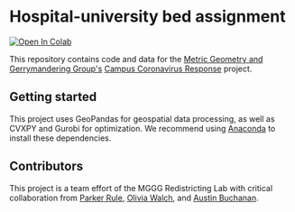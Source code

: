 # Hospital-university bed assignment

[![Open In Colab](https://colab.research.google.com/assets/colab-badge.svg)](https://colab.research.google.com/github/mggg/covid-analysis/blob/master/University-hospital%20bed%20assignment.ipynb)


This repository contains code and data for the [Metric Geometry and Gerrymandering Group's](https://mggg.org/) [Campus Coronavirus Response](https://mggg.org/covid-flows/index.html) project.

## Getting started
This project uses GeoPandas for geospatial data processing, as well as CVXPY and Gurobi for optimization. We recommend using [Anaconda](https://anaconda.org/) to install these dependencies.

## Contributors
This project is a team effort of the MGGG Redistricting Lab with critical collaboration from [Parker Rule](https://github.com/pjrule), [Olivia Walch](http://oliviawalch.com/), and [Austin Buchanan](https://sites.google.com/site/austinlbuchanan/).


